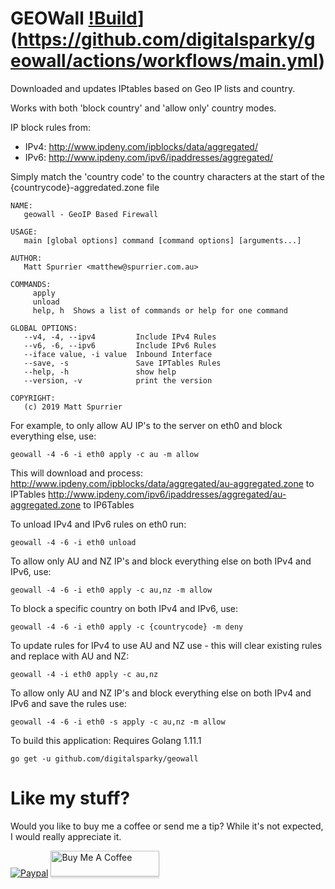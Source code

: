 # GEOWall [!Build](https://github.com/digitalsparky/geowall/actions/workflows/main.yml/badge.svg?event=release)](https://github.com/digitalsparky/geowall/actions/workflows/main.yml)

Downloaded and updates IPtables based on Geo IP lists and country.

Works with both 'block country' and 'allow only' country modes.

IP block rules from:
- IPv4: http://www.ipdeny.com/ipblocks/data/aggregated/
- IPv6: http://www.ipdeny.com/ipv6/ipaddresses/aggregated/

Simply match the 'country code' to the country characters at the start of the {countrycode}-aggredated.zone file

```
NAME:
   geowall - GeoIP Based Firewall

USAGE:
   main [global options] command [command options] [arguments...]

AUTHOR:
   Matt Spurrier <matthew@spurrier.com.au>

COMMANDS:
     apply
     unload
     help, h  Shows a list of commands or help for one command

GLOBAL OPTIONS:
   --v4, -4, --ipv4         Include IPv4 Rules
   --v6, -6, --ipv6         Include IPv6 Rules
   --iface value, -i value  Inbound Interface
   --save, -s               Save IPTables Rules
   --help, -h               show help
   --version, -v            print the version

COPYRIGHT:
   (c) 2019 Matt Spurrier
```

For example, to only allow AU IP's to the server on eth0 and block everything else, use:

```
geowall -4 -6 -i eth0 apply -c au -m allow
```

This will download and process:
http://www.ipdeny.com/ipblocks/data/aggregated/au-aggregated.zone to IPTables
http://www.ipdeny.com/ipv6/ipaddresses/aggregated/au-aggregated.zone to IP6Tables

To unload IPv4 and IPv6 rules on eth0 run:

```
geowall -4 -6 -i eth0 unload
```

To allow only AU and NZ IP's and block everything else on both IPv4 and IPv6, use:

```
geowall -4 -6 -i eth0 apply -c au,nz -m allow
```

To block a specific country on both IPv4 and IPv6, use:

```
geowall -4 -6 -i eth0 apply -c {countrycode} -m deny
```

To update rules for IPv4 to use AU and NZ use - this will clear existing rules and replace with AU and NZ:

```
geowall -4 -i eth0 apply -c au,nz
```

To allow only AU and NZ IP's and block everything else on both IPv4 and IPv6 and save the rules use:

```
geowall -4 -6 -i eth0 -s apply -c au,nz -m allow
```

To build this application:
Requires Golang 1.11.1

```
go get -u github.com/digitalsparky/geowall
```

# Like my stuff?

Would you like to buy me a coffee or send me a tip?
While it's not expected, I would really appreciate it.

[![Paypal](https://www.paypalobjects.com/webstatic/mktg/Logo/pp-logo-100px.png)](https://paypal.me/MattSpurrier) <a href="https://www.buymeacoffee.com/digitalsparky" target="_blank"><img src="https://www.buymeacoffee.com/assets/img/custom_images/white_img.png" alt="Buy Me A Coffee" style="height: 41px !important;width: 174px !important;box-shadow: 0px 3px 2px 0px rgba(190, 190, 190, 0.5) !important;-webkit-box-shadow: 0px 3px 2px 0px rgba(190, 190, 190, 0.5) !important;" ></a>
